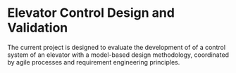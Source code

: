 # Elevator Control Design and Validation

The current project is designed to evaluate the development of of a
control system of an elevator with a model-based design methodology,
coordinated by agile processes and requirement engineering principles.

